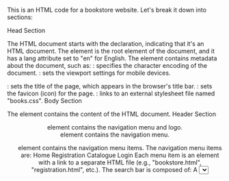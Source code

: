 This is an HTML code for a bookstore website. Let's break it down into sections:

Head Section

The HTML document starts with the <!DOCTYPE html> declaration, indicating that it's an HTML document.
The <html> element is the root element of the document, and it has a lang attribute set to "en" for English.
The <head> element contains metadata about the document, such as:
<meta charset="UTF-8">: specifies the character encoding of the document.
<meta name="viewport" content="width=device-width, initial-scale=1.0">: sets the viewport settings for mobile devices.
<title>BookStore</title>: sets the title of the page, which appears in the browser's title bar.
<link rel="icon" href="...">: sets the favicon (icon) for the page.
<link rel="stylesheet" href="books.css">: links to an external stylesheet file named "books.css".
Body Section

The <body> element contains the content of the HTML document.
Header Section
<header> element contains the navigation menu and logo.
<nav> element contains the navigation menu.
<ul class="navbar"> element contains the navigation menu items.
The navigation menu items are:
Home
Registration
Catalogue
Login
Each menu item is an <a> element with a link to a separate HTML file (e.g., "bookstore.html", "registration.html", etc.).
The search bar is composed of:
A <select> element for selecting the book type (All, Literature, Comics, Novels).
An <input> element for searching books.
An <img> element for the search icon.
The cart icon is an <a> element with a link to "cart.html".
Layer Section
<div class="layer"> element contains a container with some text and an animation.
The container has three <li> elements with some text, separated by <hr> elements.
The animation is a <div> element with some text that appears to be a promotional message.
Footer Section
<footer> element contains the copyright information and a link to "biodata.html".
The copyright information is displayed using a <p> element.
The link to "biodata.html" is an <a> element with an underline and a larger font size.
Overall, this HTML code creates a basic structure for a bookstore website with a navigation menu, search bar, and some promotional content. The stylesheet file "books.css" is likely responsible for the visual styling of the page.
